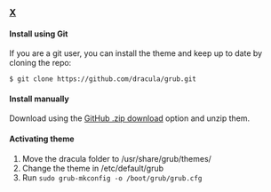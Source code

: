 ### [X](http://link-to-x.com)

#### Install using Git

If you are a git user, you can install the theme and keep up to date by cloning the repo:

    $ git clone https://github.com/dracula/grub.git

#### Install manually

Download using the [GitHub .zip download](https://github.com/dracula/grub/archive/master.zip) option and unzip them.

#### Activating theme

1. Move the dracula folder to /usr/share/grub/themes/
2. Change the theme in /etc/default/grub
3. Run `sudo grub-mkconfig -o /boot/grub/grub.cfg`
